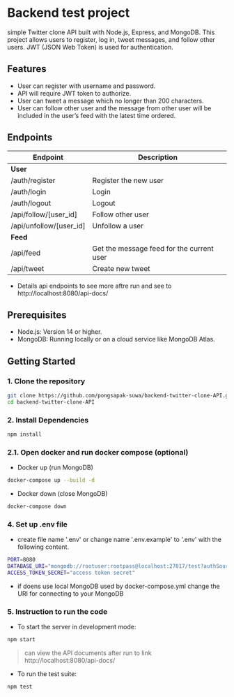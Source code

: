 # Backend test project

simple Twitter clone API built with Node.js, Express, and MongoDB. This project allows users to register, log in, tweet messages, and follow other users. JWT (JSON Web Token) is used for authentication.

## Features

- User can register with username and password.
- API will require JWT token to authorize.
- User can tweet a message which no longer than 200 characters.
- User can follow other user and the message from other user will be included in the user’s feed with the latest time ordered.

## Endpoints

| Endpoint                | Description                               |
| ----------------------- | ----------------------------------------- |
| **User**                |                                           |
| /auth/register          | Register the new user                     |
| /auth/login             | Login                                     |
| /auth/logout            | Logout                                    |
| /api/follow/[user_id]   | Follow other user                         |
| /api/unfollow/[user_id] | Unfollow a user                           |
| **Feed**                |                                           |
| /api/feed               | Get the message feed for the current user |
| /api/tweet              | Create new tweet                          |

* Details api endpoints to see more aftre run and see to http://localhost:8080/api-docs/

## Prerequisites

- Node.js: Version 14 or higher.
- MongoDB: Running locally or on a cloud service like MongoDB Atlas.

## Getting Started

### 1. Clone the repository
```bash
git clone https://github.com/pongsapak-suwa/backend-twitter-clone-API.git
cd backend-twitter-clone-API
```
### 2. Install Dependencies
```bash
npm install
```

### 2.1. Open docker and run docker compose (optional)
- Docker up (run MongoDB)
```bash
docker-compose up --build -d
```

- Docker down (close MongoDB)
```bash
docker-compose down
```

### 4. Set up .env file

- create file name '.env' or change name '.env.example' to '.env' with the following content.
```bash
PORT=8080
DATABASE_URI="mongodb://rootuser:rootpass@localhost:27017/test?authSource=admin"
ACCESS_TOKEN_SECRET="access token secret"
```
* if doens use local MongoDB used by docker-compose.yml change the URI for connecting to your MongoDB

### 5. Instruction to run the code

- To start the server in development mode:
```bash
npm start
```
> can view the API documents after run to link http://localhost:8080/api-docs/

- To run the test suite:
```bash
npm test
```

